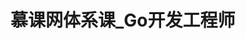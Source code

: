 <!--
 * @Author: zhangniannian
 * @Date: 2022-04-08 10:49:42
 * @LastEditors: zhangniannian
 * @LastEditTime: 2022-04-08 10:49:44
 * @Description: 请填写简介
-->
# 慕课网体系课_Go开发工程师  

